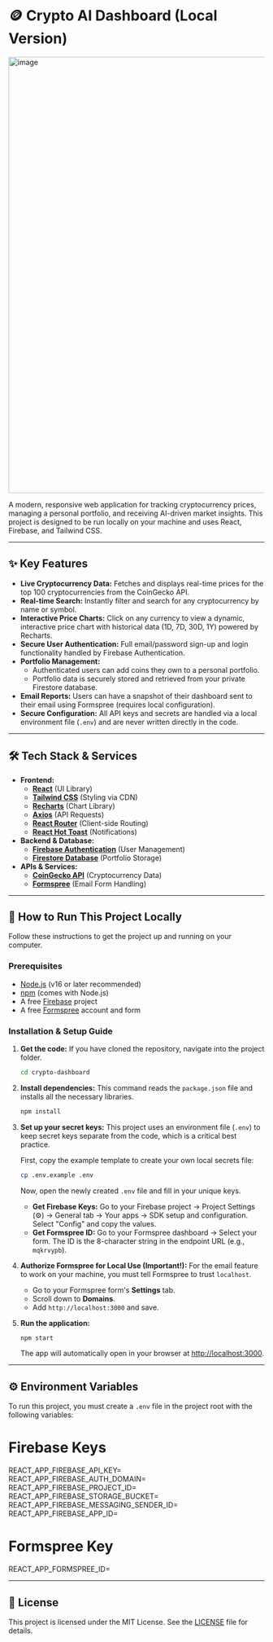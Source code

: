 # 🪙 Crypto AI Dashboard (Local Version)

<img width="1897" height="857" alt="image" src="https://github.com/user-attachments/assets/bb0df26d-0717-4473-98dd-76370205dfa2" />


A modern, responsive web application for tracking cryptocurrency prices, managing a personal portfolio, and receiving AI-driven market insights. This project is designed to be run locally on your machine and uses React, Firebase, and Tailwind CSS.

---

## ✨ Key Features

*   **Live Cryptocurrency Data:** Fetches and displays real-time prices for the top 100 cryptocurrencies from the CoinGecko API.
*   **Real-time Search:** Instantly filter and search for any cryptocurrency by name or symbol.
*   **Interactive Price Charts:** Click on any currency to view a dynamic, interactive price chart with historical data (1D, 7D, 30D, 1Y) powered by Recharts.
*   **Secure User Authentication:** Full email/password sign-up and login functionality handled by Firebase Authentication.
*   **Portfolio Management:**
    *   Authenticated users can add coins they own to a personal portfolio.
    *   Portfolio data is securely stored and retrieved from your private Firestore database.
*   **Email Reports:** Users can have a snapshot of their dashboard sent to their email using Formspree (requires local configuration).
*   **Secure Configuration:** All API keys and secrets are handled via a local environment file (`.env`) and are never written directly in the code.

---

## 🛠️ Tech Stack & Services

*   **Frontend:**
    *   [**React**](https://reactjs.org/) (UI Library)
    *   [**Tailwind CSS**](https://tailwindcss.com/) (Styling via CDN)
    *   [**Recharts**](https://recharts.org/) (Chart Library)
    *   [**Axios**](https://axios-http.com/) (API Requests)
    *   [**React Router**](https://reactrouter.com/) (Client-side Routing)
    *   [**React Hot Toast**](https://react-hot-toast.com/) (Notifications)
*   **Backend & Database:**
    *   [**Firebase Authentication**](https://firebase.google.com/docs/auth) (User Management)
    *   [**Firestore Database**](https://firebase.google.com/docs/firestore) (Portfolio Storage)
*   **APIs & Services:**
    *   [**CoinGecko API**](https://www.coingecko.com/en/api) (Cryptocurrency Data)
    *   [**Formspree**](https://formspree.io/) (Email Form Handling)

---

## 🚀 How to Run This Project Locally

Follow these instructions to get the project up and running on your computer.

### Prerequisites

*   [Node.js](https://nodejs.org/en/) (v16 or later recommended)
*   [npm](https://www.npmjs.com/) (comes with Node.js)
*   A free [Firebase](https://firebase.google.com/) project
*   A free [Formspree](https://formspree.io/) account and form

### Installation & Setup Guide

1.  **Get the code:**
    If you have cloned the repository, navigate into the project folder.
    ```bash
    cd crypto-dashboard
    ```

2.  **Install dependencies:**
    This command reads the `package.json` file and installs all the necessary libraries.
    ```bash
    npm install
    ```

3.  **Set up your secret keys:**
    This project uses an environment file (`.env`) to keep secret keys separate from the code, which is a critical best practice.
    
    First, copy the example template to create your own local secrets file:
    ```bash
    cp .env.example .env
    ```
    Now, open the newly created `.env` file and fill in your unique keys.

    *   **Get Firebase Keys:** Go to your Firebase project -> Project Settings (⚙️) -> General tab -> Your apps -> SDK setup and configuration. Select "Config" and copy the values.
    *   **Get Formspree ID:** Go to your Formspree dashboard -> Select your form. The ID is the 8-character string in the endpoint URL (e.g., `mqkrvypb`).

4.  **Authorize Formspree for Local Use (Important!):**
    For the email feature to work on your machine, you must tell Formspree to trust `localhost`.
    *   Go to your Formspree form's **Settings** tab.
    *   Scroll down to **Domains**.
    *   Add `http://localhost:3000` and save.

5.  **Run the application:**
    ```bash
    npm start
    ```
    The app will automatically open in your browser at [http://localhost:3000](http://localhost:3000).

---

## ⚙️ Environment Variables

To run this project, you must create a `.env` file in the project root with the following variables:

# Firebase Keys

REACT_APP_FIREBASE_API_KEY=  
REACT_APP_FIREBASE_AUTH_DOMAIN=  
REACT_APP_FIREBASE_PROJECT_ID=  
REACT_APP_FIREBASE_STORAGE_BUCKET=  
REACT_APP_FIREBASE_MESSAGING_SENDER_ID=  
REACT_APP_FIREBASE_APP_ID=

# Formspree Key

REACT_APP_FORMSPREE_ID=

---

## 📄 License

This project is licensed under the MIT License. See the [LICENSE](LICENSE.md) file for details.
